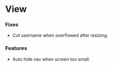 # View
### Fixes
- Cut username when overflowed after resizing.

### Features
- Auto hide nav when screen too small.